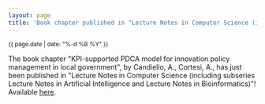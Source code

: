 ```yaml
---
layout: page
title: 'Book chapter published in "Lecture Notes in Computer Science (including subseries Lecture Notes in Artificial Intelligence and Lecture Notes in Bioinformatics)"!'
---
```


<small>{{ page.date | date: "%-d %B %Y" }}</small>

The book chapter "KPI-supported PDCA model for innovation policy management in local government", by Candiello, A., Cortesi, A., has just been published in "Lecture Notes in Computer Science (including subseries Lecture Notes in Artificial Intelligence and Lecture Notes in Bioinformatics)"! Available [here](https://doi.org/10.1007/978-3-642-22878-0_27).
